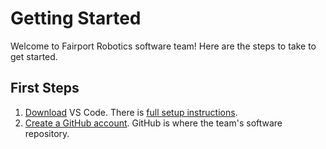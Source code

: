 # Getting Started
Welcome to Fairport Robotics software team!  Here are the steps to take to get started.

## First Steps

1. [Download](https://code.visualstudio.com/) VS Code.  There is [full setup instructions](https://code.visualstudio.com/docs/setup/setup-overview).
2. [Create a GitHub account](https://github.com/signup).  GitHub is where the team's software repository.
 
